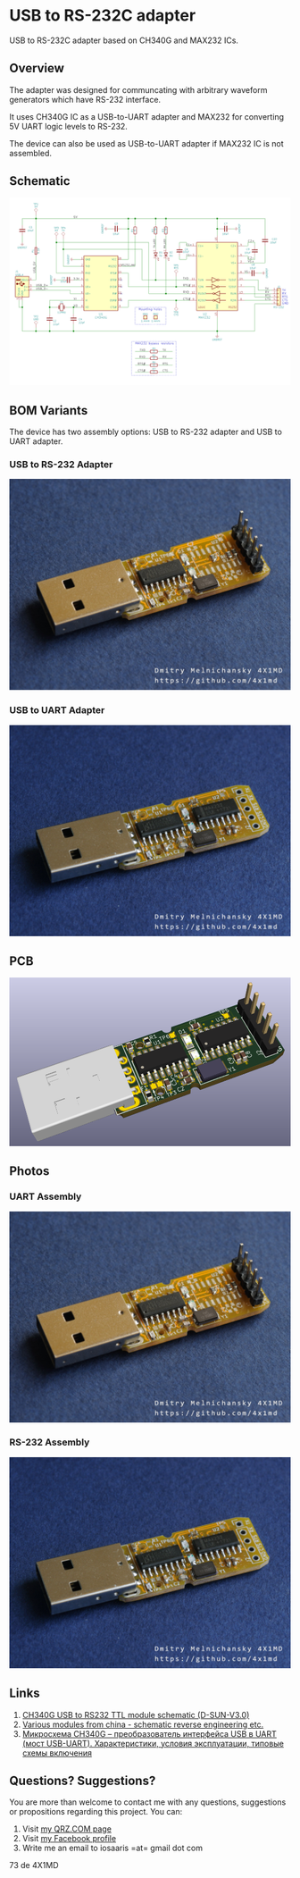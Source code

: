 # USB to RS-232C adapter
USB to RS-232C adapter based on CH340G and MAX232 ICs.

## Overview

The adapter was designed for communcating with arbitrary waveform generators which have RS-232 interface.

It uses CH340G IC as a USB-to-UART adapter and MAX232 for converting 5V UART logic levels to RS-232.

The device can also be used as USB-to-UART adapter if MAX232 IC is not assembled. 

## Schematic

![Schematic](https://raw.githubusercontent.com/4x1md/usb_rs232c/master/images/schematic.png)

## BOM Variants

The device has two assembly options: USB to RS-232 adapter and USB to UART adapter.

### USB to RS-232 Adapter

![Photo UART](https://raw.githubusercontent.com/4x1md/usb_rs232c/master/images/assembly_uart.jpg)

### USB to UART Adapter

![Photo RS-232](https://raw.githubusercontent.com/4x1md/usb_rs232c/master/images/assembly_rs232.jpg)

## PCB

![3D model](https://raw.githubusercontent.com/4x1md/usb_rs232c/master/images/pcb_3d.png)

## Photos

### UART Assembly

![Photo UART](https://raw.githubusercontent.com/4x1md/usb_rs232c/master/images/assembly_uart.jpg)

### RS-232 Assembly

![Photo RS-232](https://raw.githubusercontent.com/4x1md/usb_rs232c/master/images/assembly_rs232.jpg)

## Links

1. [CH340G USB to RS232 TTL module schematic (D-SUN-V3.0)](http://nicecircuits.com/ch340g-usb-to-rs232-ttl-module-schematic-d-sun-v3-0/)
2. [Various modules from china - schematic reverse engineering etc.](https://github.com/NiceCircuits/modules_from_china)
3. [Микросхема CH340G – преобразователь интерфейса USB в UART (мост USB-UART). Характеристики, условия эксплуатации, типовые схемы включения](http://mypractic.ru/mikrosxema-ch340g-preobrazovatel-interfejsa-usb-v-uart-most-usb-uart-xarakteristiki-usloviya-ekspluatacii-tipovye-sxemy-vklyucheniya.html)

## Questions? Suggestions?
You are more than welcome to contact me with any questions, suggestions or propositions regarding this project. You can:

1. Visit [my QRZ.COM page](https://www.qrz.com/db/4X1MD)
2. Visit [my Facebook profile](https://www.facebook.com/Dima.Meln)
3. Write me an email to iosaaris =at= gmail dot com

73 de 4X1MD
